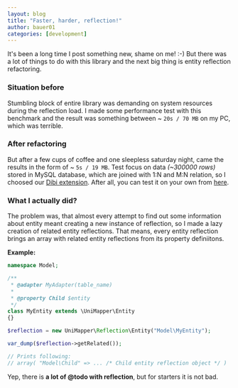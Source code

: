 ```yaml
---
layout: blog
title: "Faster, harder, reflection!"
author: bauer01
categories: [development]
---
```


It's been a long time I post something new, shame on me! :-) But there was a lot of things to do with this library and the next big thing is entity reflection refactoring.

### Situation before
Stumbling block of entire library was demanding on system resources during the reflection load.
I made some performance test with this benchmark and the result was something between ~ `20s / 70 MB` on my PC, which was terrible.

### After refactoring
But after a few cups of coffee and one sleepless saturday night, came the results in the form of ~ `5s / 19 MB`.
Test focus on data *(~300000 rows)* stored in MySQL database, which are joined with 1:N and M:N relation, so I choosed our [Dibi extension](https://github.com/unimapper/dibi).
After all, you can test it on your own from [here](https://github.com/bauer01/db-benchmark/tree/unimapper).

### What I actually did?
The problem was, that almost every attempt to find out some information about entity meant creating a new instance of reflection,
so I made a lazy creation of related entity reflections. That means, every entity reflection brings an array with related entity reflections from its property definiitons.

**Example:**

~~~ php
namespace Model;

/**
 * @adapter MyAdapter(table_name)
 *
 * @property Child $entity
 */
class MyEntity extends \UniMapper\Entity
{}

$reflection = new UniMapper\Reflection\Entity("Model\MyEntity");

var_dump($reflection->getRelated());

// Prints following:
// array( "Model\Child" => ... /* Child entity reflection object */ )
~~~

Yep, there is **a lot of @todo with reflection**, but for starters it is not bad.

